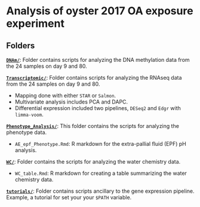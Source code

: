 # Analysis of oyster 2017 OA exposure experiment 

## Folders  

[**`DNAm/`**](https://github.com/epigeneticstoocean/2017OAExp_Oysters/tree/master/markdown_files/DNAm): Folder contains scripts for analyzing the DNA methylation data from the 24 samples on day 9 and 80.

[**`Transcriptomic/`**](https://github.com/epigeneticstoocean/2017OAExp_Oysters/tree/master/markdown_files/Transcriptomic): Folder contains scripts for analyzing the RNAseq data from the 24 samples on day 9 and 80.
- Mapping done with either `STAR` or `Salmon`.
- Multivariate analysis includes PCA and DAPC.
- Differential expression included two pipelines, `DESeq2` and `Edgr` with `limma-voom`.

[**`Phenotype_Analysis/`**](https://github.com/epigeneticstoocean/2017OAExp_Oysters/tree/master/markdown_files/Phenotype_Analysis): This folder contains the scripts for analyzing the phenotype data.
- `AE_epf_Phenotype.Rmd`: R markdown for the extra-pallial fluid (EPF) pH analysis. 

[**`WC/`**](https://github.com/epigeneticstoocean/2017OAExp_Oysters/tree/master/markdown_files/WC): Folder contains the scripts for analyzing the water chemistry data.
- `WC_table.Rmd`: R markdown for creating a table summarizing the water chemistry data.

[**`tutorials/`**](https://github.com/epigeneticstoocean/2017OAExp_Oysters/tree/master/markdown_files/tutorials): Folder contains scripts ancillary to the gene expression pipeline. Example, a tutorial for set your your `$PATH` variable.

